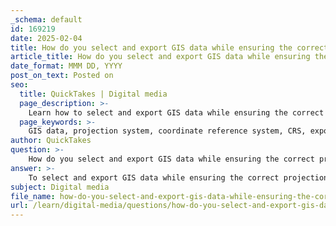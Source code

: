 ```yaml
---
_schema: default
id: 169219
date: 2025-02-04
title: How do you select and export GIS data while ensuring the correct projection system is used?
article_title: How do you select and export GIS data while ensuring the correct projection system is used?
date_format: MMM DD, YYYY
post_on_text: Posted on
seo:
  title: QuickTakes | Digital media
  page_description: >-
    Learn how to select and export GIS data while ensuring the correct projection system is used, with steps including determining the appropriate CRS, setting the data frame projection, loading data, exporting, and verifying the projection.
  page_keywords: >-
    GIS data, projection system, coordinate reference system, CRS, export GIS data, UTM, ArcGIS Pro, export process, verify projection, spatial analysis
author: QuickTakes
question: >-
    How do you select and export GIS data while ensuring the correct projection system is used?
answer: >-
    To select and export GIS data while ensuring the correct projection system is used, follow these steps:\n\n1. **Determine the Appropriate Projection**: Before exporting, identify the correct coordinate reference system (CRS) for your data. This can depend on the geographic area you are working with and the purpose of your analysis. For example, if you are working in a specific region, you might choose a UTM (Universal Transverse Mercator) projection that corresponds to that area, such as UTM Zone 18N for parts of the northeastern United States.\n\n2. **Set the Data Frame Projection**: In your GIS software (e.g., ArcGIS Pro), set the projection of the data frame to the desired coordinate system. You can do this by:\n   - Opening Project Properties (Ctrl + Shift + P).\n   - Navigating to the Coordinate Reference System (CRS) settings.\n   - Selecting the appropriate CRS from the predefined options, such as Projected Coordinate Systems > UTM > WGS 1984.\n\n3. **Load Your Data**: Import the shapefile or other GIS data into your project. If the data appears in the wrong location, it may indicate that the coordinate system is not defined or is defined incorrectly. Use the Define Projection tool to align the data to the correct geographic location if necessary.\n\n4. **Export the Data**: Once your data is correctly projected:\n   - Right-click on the layer in the table of contents.\n   - Select `Data > Export Data`.\n   - In the export dialog, choose the option to use the data frame's coordinate system. This ensures that the exported shapefile inherits the projection system you have set for the data frame.\n\n5. **Save the Exported File**: Choose a location and name for your new shapefile, and save it. The exported file will now be in the correct projection system.\n\n6. **Verify the Projection**: After exporting, it’s good practice to verify that the new shapefile has the correct projection. You can do this by checking the properties of the shapefile and ensuring it matches the intended CRS.\n\nBy following these steps, you can effectively select and export GIS data while ensuring that the correct projection system is applied, which is crucial for accurate spatial analysis and data visualization.
subject: Digital media
file_name: how-do-you-select-and-export-gis-data-while-ensuring-the-correct-projection-system-is-used.md
url: /learn/digital-media/questions/how-do-you-select-and-export-gis-data-while-ensuring-the-correct-projection-system-is-used
---
```


&nbsp;